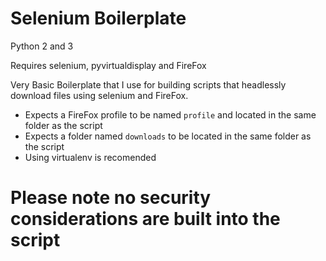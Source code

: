 # Selenium Boilerplate

Python 2 and 3

Requires selenium, pyvirtualdisplay and FireFox

Very Basic Boilerplate that I use for building scripts that headlessly download files using selenium and FireFox.

  * Expects a FireFox profile to be named `profile` and located in the same folder as the script
  * Expects a folder named `downloads` to be located in the same folder as the script
  * Using virtualenv is recomended

# Please note no security considerations are built into the script
